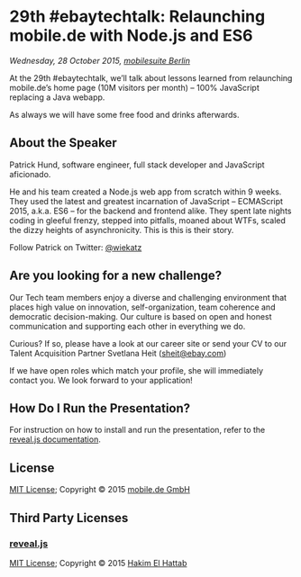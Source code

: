 # 29th #ebaytechtalk: Relaunching mobile.de with Node.js and ES6

_Wednesday, 28 October 2015, [mobilesuite Berlin](http://www2.mobilesuite.de/)_

At the 29th #ebaytechtalk, we’ll talk about lessons learned from relaunching mobile.de’s home page (10M visitors per month) – 100% JavaScript replacing a Java webapp.

As always we will have some free food and drinks afterwards.

## About the Speaker

Patrick Hund, software engineer, full stack developer and JavaScript aficionado. 

He and his team created a Node.js web app from scratch within 9 weeks. They used the latest and greatest incarnation of JavaScript – ECMAScript 2015, a.k.a. ES6 – for the backend and frontend alike. They spent late nights coding in gleeful frenzy, stepped into pitfalls, moaned about WTFs, scaled the dizzy heights of asynchronicity. This is this is their story.

Follow Patrick on Twitter: [@wiekatz](https://twitter.com/wiekatz)

## Are you looking for a new challenge?

Our Tech team members enjoy a diverse and challenging environment that places high value on innovation, self-organization, team coherence and democratic decision-making. Our culture is based on open and honest communication and supporting each other in everything we do. 

Curious? If so, please have a look at our career site or send your CV to our Talent Acquisition Partner Svetlana Heit ([sheit@ebay.com](mailto:sheit@ebay.com))

If we have open roles which match your profile, she will immediately contact you. We look forward to your application!

## How Do I Run the Presentation?

For instruction on how to install and run the presentation, refer to the [reveal.js documentation](https://github.com/hakimel/reveal.js#installation).

## License

[MIT License](LICENSE); Copyright &copy; 2015 [mobile.de GmbH](https://github.com/mobile-de)

## Third Party Licenses

### [reveal.js](https://github.com/hakimel/reveal.js)

[MIT License](https://github.com/hakimel/reveal.js/blob/master/LICENSE); Copyright &copy; 2015 [Hakim El Hattab](http://hakim.se/)

